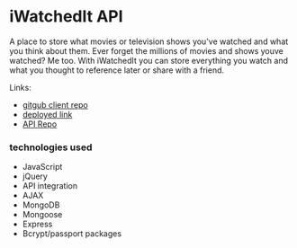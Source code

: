# iWatchedIt API

A place to store what movies or television shows you've watched and what you think about them. Ever forget the millions of movies and shows youve watched? Me too. With iWatchedIt you can store everything you watch and what you thought to reference later or share with a friend.

Links:
- [gitgub client repo](https://github.com/iamcoryv/iwatchedit-client)
- [deployed link](https://iamcoryv.github.io/iwatchedit-client/)
- [API Repo](https://github.com/iamcoryv/iwatchedit-api)

### technologies used
- JavaScript
- jQuery
- API integration
- AJAX
- MongoDB
- Mongoose
- Express
 - Bcrypt/passport packages



